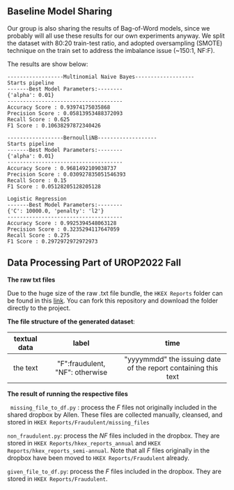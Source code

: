 ## Baseline Model Sharing ##

Our group is also sharing the results of Bag-of-Word models, since we probably will all use these results for our own experiments anyway. We split the dataset with 80:20 train-test ratio, and adopted oversampling (SMOTE) technique on the train set to address the imbalance issue (~150:1, NF:F).

The results are show below:

```
------------------Multinomial Naive Bayes-------------------
Starts pipeline
-------Best Model Parameters:--------
{'alpha': 0.01}
-------------------------------------
Accuracy Score : 0.93974175035868
Precision Score : 0.05813953488372093
Recall Score : 0.625
F1 Score : 0.10638297872340426
```

```
------------------BernoulliNB-------------------
Starts pipeline
-------Best Model Parameters:--------
{'alpha': 0.01}
-------------------------------------
Accuracy Score : 0.9681492109038737
Precision Score : 0.030927835051546393
Recall Score : 0.15
F1 Score : 0.05128205128205128
```

```
Logistic Regression
-------Best Model Parameters:--------
{'C': 10000.0, 'penalty': 'l2'}
-------------------------------------
Accuracy Score : 0.9925394548063128
Precision Score : 0.3235294117647059
Recall Score : 0.275
F1 Score : 0.2972972972972973
```


## Data Processing Part of UROP2022 Fall
**The raw txt files**

Due to the huge size of the raw .txt file bundle, the ```HKEX Reports``` folder can be found in this [link](https://drive.google.com/drive/folders/1-gYNQiw4G49-AK8UHM8iDOrmeZnJEckO?usp=sharing). You can fork this repository and download the folder directly to the project.

**The file structure of the generated dataset**:

textual data|label|time
:-----:|:-----:|:-----:|
the text|"F":fraudulent, "NF": otherwise|"yyyymmdd" the issuing date of the report containing this text

**The result of running the respective files**

``` missing_file_to_df.py``` : process the *F* files not originally included in the shared dropbox by Allen. These files are collected manually, cleansed, and stored in ```HKEX Reports/Fraudulent/missing_files```

```non_fraudulent.py```: process the *NF* files included in the dropbox. They are stored in ```HKEX Reports/hkex_reports_annual``` and ```HKEX Reports/hkex_reports_semi-annual```. Note that all *F* files originally in the dropbox have been moved to ```HKEX Reports/Fraudulent``` already.

```given_file_to_df.py```: process the *F* files included in the dropbox. They are stored in ```HKEX Reports/Fraudulent```. 


